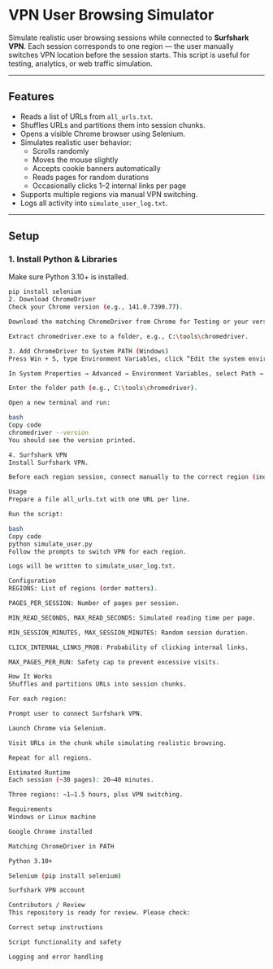 # VPN User Browsing Simulator

Simulate realistic user browsing sessions while connected to **Surfshark VPN**. Each session corresponds to one region — the user manually switches VPN location before the session starts. This script is useful for testing, analytics, or web traffic simulation.

---

## **Features**

- Reads a list of URLs from `all_urls.txt`.  
- Shuffles URLs and partitions them into session chunks.  
- Opens a visible Chrome browser using Selenium.  
- Simulates realistic user behavior:  
  - Scrolls randomly  
  - Moves the mouse slightly  
  - Accepts cookie banners automatically  
  - Reads pages for random durations  
  - Occasionally clicks 1–2 internal links per page  
- Supports multiple regions via manual VPN switching.  
- Logs all activity into `simulate_user_log.txt`.

---

## **Setup**

### 1. Install Python & Libraries

Make sure Python 3.10+ is installed.

```bash
pip install selenium
2. Download ChromeDriver
Check your Chrome version (e.g., 141.0.7390.77).

Download the matching ChromeDriver from Chrome for Testing or your version link.

Extract chromedriver.exe to a folder, e.g., C:\tools\chromedriver.

3. Add ChromeDriver to System PATH (Windows)
Press Win + S, type Environment Variables, click “Edit the system environment variables”.

In System Properties → Advanced → Environment Variables, select Path → Edit → New.

Enter the folder path (e.g., C:\tools\chromedriver).

Open a new terminal and run:

bash
Copy code
chromedriver --version
You should see the version printed.

4. Surfshark VPN
Install Surfshark VPN.

Before each region session, connect manually to the correct region (india, usa, philippines).

Usage
Prepare a file all_urls.txt with one URL per line.

Run the script:

bash
Copy code
python simulate_user.py
Follow the prompts to switch VPN for each region.

Logs will be written to simulate_user_log.txt.

Configuration
REGIONS: List of regions (order matters).

PAGES_PER_SESSION: Number of pages per session.

MIN_READ_SECONDS, MAX_READ_SECONDS: Simulated reading time per page.

MIN_SESSION_MINUTES, MAX_SESSION_MINUTES: Random session duration.

CLICK_INTERNAL_LINKS_PROB: Probability of clicking internal links.

MAX_PAGES_PER_RUN: Safety cap to prevent excessive visits.

How It Works
Shuffles and partitions URLs into session chunks.

For each region:

Prompt user to connect Surfshark VPN.

Launch Chrome via Selenium.

Visit URLs in the chunk while simulating realistic browsing.

Repeat for all regions.

Estimated Runtime
Each session (~30 pages): 20–40 minutes.

Three regions: ~1–1.5 hours, plus VPN switching.

Requirements
Windows or Linux machine

Google Chrome installed

Matching ChromeDriver in PATH

Python 3.10+

Selenium (pip install selenium)

Surfshark VPN account

Contributors / Review
This repository is ready for review. Please check:

Correct setup instructions

Script functionality and safety

Logging and error handling